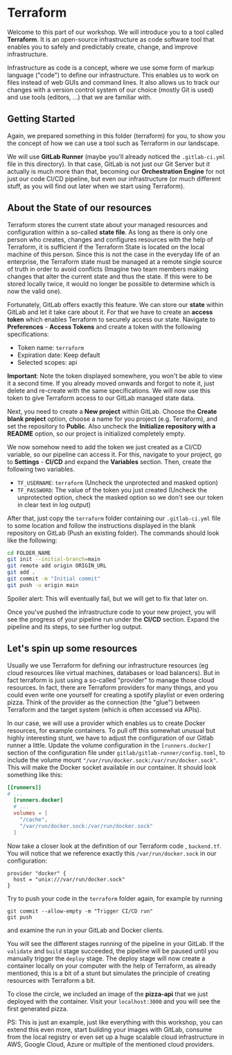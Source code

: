 # Terraform

Welcome to this part of our workshop. We will introduce you to a tool called **Terraform**. It is an open-source infrastructure as code software tool that enables you to safely and predictably create, change, and improve infrastructure.

Infrastructure as code is a concept, where we use some form of markup language ("code") to define our infrastructure. This enables us to work on files instead of web GUIs and command lines. It also allows us to track our changes with a version control system of our choice (mostly Git is used) and use tools (editors, ...) that we are familiar with.

## Getting Started

Again, we prepared something in this folder (terraform) for you, to show you the concept of how we can use a tool such as Terraform in our landscape.

We will use **GitLab Runner** (maybe you'll already noticed the `.gitlab-ci.yml` file in this directory). In that case, GitLab is not just our Git Server but it actually is much more than that, becoming our **Orchestration Engine** for not just our code CI/CD pipeline, but even our infrastructure (or much different stuff, as you will find out later when we start using Terraform).

## About the State of our resources

Terraform stores the current state about your managed resources and configuration within a so-called **state file**. As long as there is only one person who creates, changes and configures resources with the help of Terraform, it is sufficient if the Terraform State is located on the local machine of this person. Since this is not the case in the everyday life of an enterprise, the Terraform state must be managed at a remote single source of truth in order to avoid conflicts (Imagine two team members making changes that alter the current state and thus the state. If this were to be stored locally twice, it would no longer be possible to determine which is now the valid one).

Fortunately, GitLab offers exactly this feature. We can store our **state** within GitLab and let it take care about it. For that we have to create an **access token** which enables Terraform to securely access our state. Navigate to **Preferences** - **Access Tokens** and create a token with the following specifications:

* Token name: `terraform`
* Expiration date: Keep default
* Selected scopes: api

**Important**: Note the token displayed somewhere, you won't be able to view it a second time. If you already moved onwards and forgot to note it, just delete and re-create with the same specifications. We will now use this token to give Terraform access to our GitLab managed state data.

Next, you need to create a **New project** within GitLab. Choose the **Create blank project** option, choose a name for you project (e.g. Terraform), and set the repository to **Public**. Also uncheck the **Initialize repository with a README** option, so our project is initialized completely empty.

We now somehow need to add the token we just created as a CI/CD variable, so our pipeline can access it. For this, navigate to your project, go to **Settings** - **CI/CD** and expand the **Variables** section. Then, create the following two variables.

* `TF_USERNAME`: `terraform` (Uncheck the unprotected and masked option)
* `TF_PASSWORD`: The value of the token you just created (Uncheck the unprotected option, check the masked option so we don't see our token in clear text in log output)

After that, just copy the `terraform` folder containing our `.gitlab-ci.yml` file to some location and follow the instructions displayed in the blank repository on GitLab (Push an existing folder). The commands should look like the following:

```bash
cd FOLDER_NAME
git init --initial-branch=main
git remote add origin ORIGIN_URL
git add .
git commit -m "Initial commit"
git push -u origin main
```

Spoiler alert: This will eventually fail, but we will get to fix that later on.

Once you've pushed the infrastructure code to your new project, you will see the progress of your pipeline run under the **CI/CD** section. Expand the pipeline and its steps, to see further log output.

## Let's spin up some resources

Usually we use Terraform for defining our infrastructure resources (eg cloud resources like virtual machines, databases or load balancers). But in fact terraform is just using a so-called "provider" to manage those cloud resources.
In fact, there are Terraform providers for many things, and you could even write one yourself for creating a spotify playlist or even ordering pizza.
Think of the provider as the connection (the "glue") between Terraform and the target system (which is often accessed via APIs).

In our case, we will use a provider which enables us to create Docker resources, for example containers.
To pull off this somewhat unusual but highly interesting stunt, we have to adjust the configuration of our Gitlab runner a little.
Update the volume configuration in the `[runners.docker]` section of the configuration file under `gitlab/gitlab-runner/config.toml`, to include the volume mount `"/var/run/docker.sock:/var/run/docker.sock"`. This will make the Docker socket available in our container. It should look something like this:

```toml
[[runners]]
# ...
  [runners.docker]
  # ...
  volumes = [
    "/cache", 
    "/var/run/docker.sock:/var/run/docker.sock"
  ]
```

Now take a closer look at the definition of our Terraform code , `backend.tf`.
You will notice that we reference exactly this `/var/run/docker.sock` in our configuration:

```hcl
provider "docker" {
  host = "unix:///var/run/docker.sock"
}
```

Try to push your code in the `terraform` folder again, for example by running

```shell
git commit --allow-empty -m "Trigger CI/CD run"
git push
```

and examine the run in your GitLab and Docker clients.

You will see the different stages running of the pipeline in your GitLab.
If the `validate` and `build` stage succeeded, the pipeline will be paused until you manually trigger the `deploy` stage.
The deploy stage will now create a container locally on your computer with the help of Terraform, as already mentioned, this is a bit of a stunt but simulates the principle of creating resources with Terraform a bit.

To close the circle, we included an image of the **pizza-api** that we just deployed with the container.
Visit your `localhost:3000` and you will see the first generated pizza.

PS: This is just an example, just like everything with this workshop, you can extend this even more, start building your images with GitLab, consume from the local registry or even set up a huge scalable cloud infrastructure in AWS, Google Cloud, Azure or multiple of the mentioned cloud providers.
